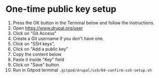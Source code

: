 # One-time public key setup
1. Press the OK button in the Terminal below and follow the instructions.
2. Open https://www.drupal.org/user
3. Click on "Git Access"
4. Create a Git username if you don't have one.
5. Click on "SSH keys", 
6. Click on "Add a public key"
7. Copy the content below 
8. Paste it inside "Key" field 
9. Click on "Save" button.
10. Run in Gitpod terminal `.gitpod/drupal/ssh/04-confirm-ssh-setup.sh`



